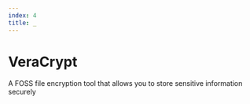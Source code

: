 ```yaml
---
index: 4
title: _
---
```

# VeraCrypt

A FOSS file encryption tool that allows you to store sensitive information securely